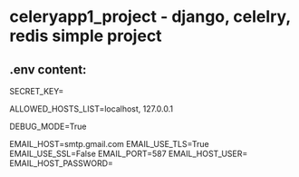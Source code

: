 # celeryapp1_project - django, celelry, redis simple project

.env content:
---
SECRET_KEY=

ALLOWED_HOSTS_LIST=localhost, 127.0.0.1

DEBUG_MODE=True

EMAIL_HOST=smtp.gmail.com
EMAIL_USE_TLS=True
EMAIL_USE_SSL=False
EMAIL_PORT=587
EMAIL_HOST_USER=
EMAIL_HOST_PASSWORD=
